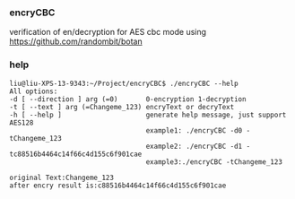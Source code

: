 ### encryCBC
verification of en/decryption for AES cbc mode using https://github.com/randombit/botan 

### help
```
liu@liu-XPS-13-9343:~/Project/encryCBC$ ./encryCBC --help
All options:
-d [ --direction ] arg (=0)       0-encryption 1-decryption
-t [ --text ] arg (=Changeme_123) encryText or decryText
-h [ --help ]                     generate help message, just support AES128
                                  example1: ./encryCBC -d0 -tChangeme_123
                                  example2: ./encryCBC -d1 -tc88516b4464c14f66c4d155c6f901cae
                                  example3:./encryCBC -tChangeme_123

original Text:Changeme_123
after encry result is:c88516b4464c14f66c4d155c6f901cae
```
